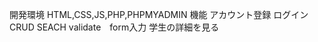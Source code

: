 
開発環境	HTML,CSS,JS,PHP,PHPMYADMIN
機能	アカウント登録
	    ログイン
      CRUD
      SEACH
      validate　form入力 
      学生の詳細を見る
	   
	
	
	
	
